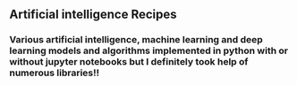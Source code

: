 ## Artificial intelligence Recipes
### Various artificial intelligence, machine learning and deep learning models and algorithms implemented in python with or without jupyter notebooks but I definitely took help of numerous libraries!!


